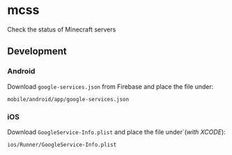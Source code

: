# mcss

Check the status of Minecraft servers

## Development

### Android
Download `google-services.json` from Firebase and place the file under:
```
mobile/android/app/google-services.json
```

### iOS
Download `GoogleService-Info.plist` and place the file under`(*with XCODE*):
```
ios/Runner/GoogleService-Info.plist
```
